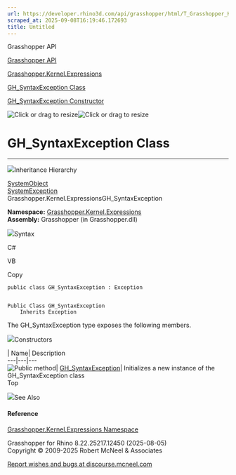 ```yaml
---
url: https://developer.rhino3d.com/api/grasshopper/html/T_Grasshopper_Kernel_Expressions_GH_SyntaxException.htm
scraped_at: 2025-09-08T16:19:46.172693
title: Untitled
---
```


Grasshopper API

[Grasshopper API](../html/723c01da-9986-4db2-8f53-6f3a7494df75.htm
"Grasshopper API")

[Grasshopper.Kernel.Expressions](../html/N_Grasshopper_Kernel_Expressions.htm
"Grasshopper.Kernel.Expressions")

[GH_SyntaxException
Class](../html/T_Grasshopper_Kernel_Expressions_GH_SyntaxException.htm
"GH_SyntaxException Class")

[GH_SyntaxException Constructor
](../html/M_Grasshopper_Kernel_Expressions_GH_SyntaxException__ctor.htm
"GH_SyntaxException Constructor ")

![Click or drag to resize](../icons/TocOpen.gif)![Click or drag to
resize](../icons/TocClose.gif)

# GH_SyntaxException Class  
  
---  
  
![](../icons/SectionExpanded.png)Inheritance Hierarchy

[SystemObject](https://docs.microsoft.com/dotnet/api/system.object)  
[SystemException](https://docs.microsoft.com/dotnet/api/system.exception)  
Grasshopper.Kernel.ExpressionsGH_SyntaxException  

**Namespace:**
[Grasshopper.Kernel.Expressions](N_Grasshopper_Kernel_Expressions.htm)  
**Assembly:** Grasshopper (in Grasshopper.dll)

![](../icons/SectionExpanded.png)Syntax

C#

VB

Copy

    
    
    public class GH_SyntaxException : Exception
    
    
    Public Class GH_SyntaxException
    	Inherits Exception

The GH_SyntaxException type exposes the following members.

![](../icons/SectionExpanded.png)Constructors

| Name| Description  
---|---|---  
![Public method](../icons/pubmethod.gif)|
[GH_SyntaxException](M_Grasshopper_Kernel_Expressions_GH_SyntaxException__ctor.htm)|
Initializes a new instance of the GH_SyntaxException class  
Top

![](../icons/SectionExpanded.png)See Also

#### Reference

[Grasshopper.Kernel.Expressions
Namespace](N_Grasshopper_Kernel_Expressions.htm)

Grasshopper for Rhino 8.22.25217.12450 (2025-08-05)  
Copyright © 2009-2025 Robert McNeel & Associates

[Report wishes and bugs at
discourse.mcneel.com](https://discourse.mcneel.com/c/grasshopper)

